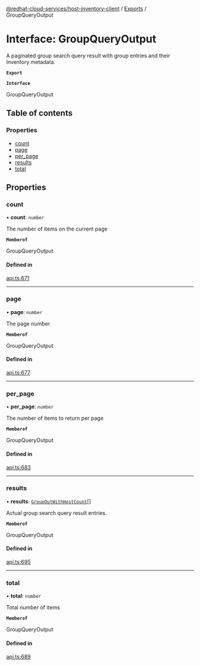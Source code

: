 [@redhat-cloud-services/host-inventory-client](../README.md) / [Exports](../modules.md) / GroupQueryOutput

# Interface: GroupQueryOutput

A paginated group search query result with group entries and their Inventory metadata.

**`Export`**

**`Interface`**

GroupQueryOutput

## Table of contents

### Properties

- [count](GroupQueryOutput.md#count)
- [page](GroupQueryOutput.md#page)
- [per\_page](GroupQueryOutput.md#per_page)
- [results](GroupQueryOutput.md#results)
- [total](GroupQueryOutput.md#total)

## Properties

### count

• **count**: `number`

The number of items on the current page

**`Memberof`**

GroupQueryOutput

#### Defined in

[api.ts:671](https://github.com/mkholjuraev/javascript-clients/blob/master/packages/host-inventory/api.ts#L671)

___

### page

• **page**: `number`

The page number

**`Memberof`**

GroupQueryOutput

#### Defined in

[api.ts:677](https://github.com/mkholjuraev/javascript-clients/blob/master/packages/host-inventory/api.ts#L677)

___

### per\_page

• **per\_page**: `number`

The number of items to return per page

**`Memberof`**

GroupQueryOutput

#### Defined in

[api.ts:683](https://github.com/mkholjuraev/javascript-clients/blob/master/packages/host-inventory/api.ts#L683)

___

### results

• **results**: [`GroupOutWithHostCount`](GroupOutWithHostCount.md)[]

Actual group search query result entries.

**`Memberof`**

GroupQueryOutput

#### Defined in

[api.ts:695](https://github.com/mkholjuraev/javascript-clients/blob/master/packages/host-inventory/api.ts#L695)

___

### total

• **total**: `number`

Total number of items

**`Memberof`**

GroupQueryOutput

#### Defined in

[api.ts:689](https://github.com/mkholjuraev/javascript-clients/blob/master/packages/host-inventory/api.ts#L689)
